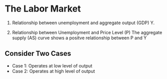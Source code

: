 # The Labor Market
1. Relationship between unemployment and aggregate output (GDP) Y.

2. Relationship between Unemployment and Price Level (P)
   The aggregate supply (AS) curve shows a positve relationship
   between P and Y

## Consider Two Cases
- Case 1: Operates at low level of output
- Case 2: Operates at high level of output